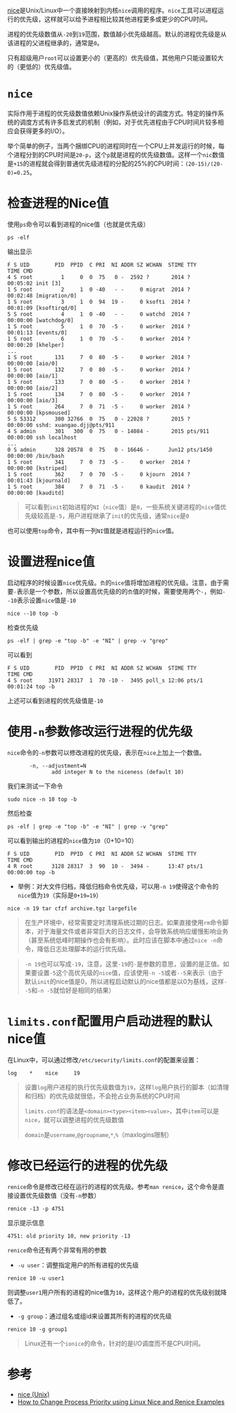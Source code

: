[nice](https://en.wikipedia.org/wiki/Nice_(Unix))是Unix/Linux中一个直接映射到内核`nice`调用的程序。`nice`工具可以进程运行的优先级，这样就可以给予进程相比较其他进程更多或更少的CPU时间。

进程的优先级数值从`-20`到`19`范围，数值越小优先级越高。默认的进程优先级是从该进程的父进程继承的，通常是`0`。

只有超级用户`root`可以设置更小的（更高的）优先级值，其他用户只能设置较大的（更低的）优先级值。

# `nice`

实际作用于进程的优先级数值依赖Unix操作系统设计的调度方式。特定的操作系统的调度方式有许多启发式的机制（例如，对于优先进程由于CPU时间片较多相应会获得更多的I/O）。

举个简单的例子，当两个捆绑CPU的进程同时在一个CPU上并发运行的时候，每个进程分到的CPU时间是`20-p`，这个`p`就是进程的优先级数值。这样一个`nic`数值是`+15`的进程就会得到普通优先级进程的分配的25%的CPU时间：`(20-15)/(20-0)=0.25`。

# 检查进程的Nice值

使用`ps`命令可以看到进程的nice值（也就是优先级）

```
ps -elf
```

输出显示

```
F S UID        PID  PPID  C PRI  NI ADDR SZ WCHAN  STIME TTY          TIME CMD
4 S root         1     0  0  75   0 -  2592 ?       2014 ?        00:05:02 init [3]
1 S root         2     1  0 -40   - -     0 migrat  2014 ?        00:02:48 [migration/0]
1 S root         3     1  0  94  19 -     0 ksofti  2014 ?        00:01:09 [ksoftirqd/0]
5 S root         4     1  0 -40   - -     0 watchd  2014 ?        00:00:00 [watchdog/0]
1 S root         5     1  0  70  -5 -     0 worker  2014 ?        00:01:13 [events/0]
1 S root         6     1  0  70  -5 -     0 worker  2014 ?        00:00:20 [khelper]
...
1 S root       131     7  0  80  -5 -     0 worker  2014 ?        00:00:00 [aio/0]
1 S root       132     7  0  80  -5 -     0 worker  2014 ?        00:00:00 [aio/1]
1 S root       133     7  0  80  -5 -     0 worker  2014 ?        00:00:00 [aio/2]
1 S root       134     7  0  80  -5 -     0 worker  2014 ?        00:00:00 [aio/3]
1 S root       264     7  0  71  -5 -     0 worker  2014 ?        00:00:00 [kpsmoused]
5 S 53312      300 32766  0  75   0 - 22028 ?       2015 ?        00:00:00 sshd: xuangao.djj@pts/911
4 S admin      301   300  0  75   0 - 14084 -       2015 pts/911  00:00:00 ssh localhost
...
0 S admin      328 20578  0  75   0 - 16646 -      Jun12 pts/1450 00:00:00 /bin/bash
1 S root       341     7  0  73  -5 -     0 worker  2014 ?        00:00:00 [kstriped]
1 S root       362     7  0  70  -5 -     0 kjourn  2014 ?        00:01:43 [kjournald]
1 S root       384     7  0  71  -5 -     0 kaudit  2014 ?        00:00:00 [kauditd]
```

> 可以看到`init`初始进程的`NI`（`nice`值）是`0`，一些系统关键进程的`nice`值优先级较高是`-5`，用户进程继承了`init`的优先级，通常`nice`是`0`

也可以使用`top`命令，其中有一列`NI`值就是进程运行的`nice`值。

# 设置进程nice值

启动程序的时候设置`nice`优先级。`负`的`nice`值将增加进程的优先级。注意，由于需要`-`表示是一个参数，所以设置高优先级的的`负`值的时候，需要使用两个`-`，例如`--10`表示设置`nice`值是`-10`

```
nice --10 top -b
```

检查优先级

```
ps -elf | grep -e "top -b" -e "NI" | grep -v "grep"
```

可以看到

```
F S UID        PID  PPID  C PRI  NI ADDR SZ WCHAN  STIME TTY          TIME CMD
4 S root     31971 28317  1  70 -10 -  3495 poll_s 12:06 pts/1    00:01:24 top -b
```

上述可以看到进程的优先级值是`-10`

# 使用`-n`参数修改运行进程的优先级

`nice`命令的`-n`参数可以修改进程的优先级，表示在`nice`上加上一个数值。

```
       -n, --adjustment=N
              add integer N to the niceness (default 10)
```

我们来测试一下命令

```
sudo nice -n 10 top -b
```

然后检查

```
ps -elf | grep -e "top -b" -e "NI" | grep -v "grep"
```

可以看到输出的进程的`nice`值为`10`（0+10=10）

```
F S UID        PID  PPID  C PRI  NI ADDR SZ WCHAN  STIME TTY          TIME CMD
4 R root      3128 28317  3  90  10 -  3494 -      13:47 pts/1    00:00:00 top -b
```

* 举例：对大文件归档，降低归档命令优先级，可以用`-n 19`使得这个命令的`nice`值为`19`（实际是`0+19=19`）


```
nice -n 19 tar cfzf archive.tgz largefile
```

> 在生产环境中，经常需要定时清理系统过期的日志。如果直接使用`rm`命令脚本，对于海量文件或者非常巨大的日志文件，会导致系统响应缓慢影响业务（甚至系统低峰时期操作也会有影响）。此时应该在脚本中通过`nice -n`命令，降低日志处理脚本的运行优先级。

> `-n 19`也可以写成`-19`，注意，这里`-19`的`-`是参数的意思，设置的是正值。如果要设置`-5`这个高优先级的`nice`值，应该使用`-n -5`或者`--5`来表示（由于默认`init`的nice值是0，所以进程启动默认的nice值都是以0为基线，这样`--5`和`-n -5`就恰好是相同的结果）

# `limits.conf`配置用户启动进程的默认nice值

在Linux中，可以通过修改`/etc/security/limits.conf`的配置来设置：

```
log    *    nice     19
```

> 设置`log`用户进程的执行优先级数值为`19`，这样`log`用户执行的脚本（如清理和归档）的优先级就很低，不会抢占业务系统的CPU时间
>
> `limits.conf`的语法是`<domain><type><item><value>`，其中`item`可以是`nice`，就可以调整进程的优先级数值
>
> `domain`是`username`,`@groupname`,`*`,`%`（maxlogins限制）

# 修改已经运行的进程的优先级

`renice`命令是修改已经在运行的进程的优先级。参考`man renice`，这个命令是直接设置优先级数值（没有`-n`参数）

```
renice -13 -p 4751
```

显示提示信息


```
4751: old priority 10, new priority -13
```

`renice`命令还有两个非常有用的参数

* `-u user`：调整指定用户的所有进程的优先级

```
renice 10 -u user1
```

则调整`user1`用户所有的进程的nice值为`10`，这样这个用户的进程的优先级别就降低了。

* `-g group`：通过组名或组id来设置其所有的进程的优先级

```
renice 10 -g group1
```

> Linux还有一个`ionice`的命令，针对的是I/O调度而不是CPU时间。

# 参考

* [nice (Unix)](https://en.wikipedia.org/wiki/Nice_(Unix))
* [How to Change Process Priority using Linux Nice and Renice Examples](http://www.thegeekstuff.com/2013/08/nice-renice-command-examples/)